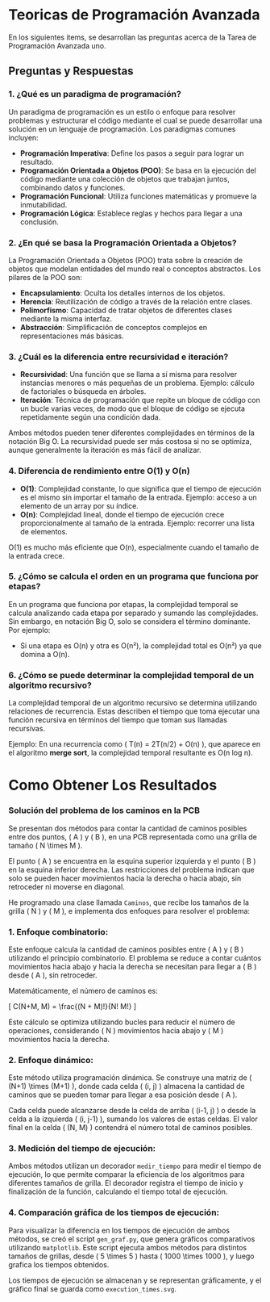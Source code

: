 # Teoricas de Programación Avanzada

En los siguientes items, se desarrollan las preguntas acerca de la Tarea de Programación Avanzada uno.

## Preguntas y Respuestas

### 1. ¿Qué es un paradigma de programación?
Un paradigma de programación es un estilo o enfoque para resolver problemas y estructurar el código mediante el cual se puede desarrollar una solución en un lenguaje de programación. Los paradigmas comunes incluyen:

- **Programación Imperativa**: Define los pasos a seguir para lograr un resultado.
- **Programación Orientada a Objetos (POO)**: Se basa en la ejecución del código mediante una colección de objetos que trabajan juntos, combinando datos y funciones.
- **Programación Funcional**: Utiliza funciones matemáticas y promueve la inmutabilidad.
- **Programación Lógica**: Establece reglas y hechos para llegar a una conclusión.

### 2. ¿En qué se basa la Programación Orientada a Objetos?
La Programación Orientada a Objetos (POO) trata sobre la creación de objetos que modelan entidades del mundo real o conceptos abstractos. Los pilares de la POO son:

- **Encapsulamiento**: Oculta los detalles internos de los objetos.
- **Herencia**: Reutilización de código a través de la relación entre clases.
- **Polimorfismo**: Capacidad de tratar objetos de diferentes clases mediante la misma interfaz.
- **Abstracción**: Simplificación de conceptos complejos en representaciones más básicas.

### 3. ¿Cuál es la diferencia entre recursividad e iteración?
- **Recursividad**: Una función que se llama a sí misma para resolver instancias menores o más pequeñas de un problema. Ejemplo: cálculo de factoriales o búsqueda en árboles.
- **Iteración**: Técnica de programación que repite un bloque de código con un bucle varias veces, de modo que el bloque de código se ejecuta repetidamente según una condición dada.

Ambos métodos pueden tener diferentes complejidades en términos de la notación Big O. La recursividad puede ser más costosa si no se optimiza, aunque generalmente la iteración es más fácil de analizar.

### 4. Diferencia de rendimiento entre O(1) y O(n)
- **O(1)**: Complejidad constante, lo que significa que el tiempo de ejecución es el mismo sin importar el tamaño de la entrada. Ejemplo: acceso a un elemento de un array por su índice.
- **O(n)**: Complejidad lineal, donde el tiempo de ejecución crece proporcionalmente al tamaño de la entrada. Ejemplo: recorrer una lista de elementos.

O(1) es mucho más eficiente que O(n), especialmente cuando el tamaño de la entrada crece.

### 5. ¿Cómo se calcula el orden en un programa que funciona por etapas?
En un programa que funciona por etapas, la complejidad temporal se calcula analizando cada etapa por separado y sumando las complejidades. Sin embargo, en notación Big O, solo se considera el término dominante. Por ejemplo:

- Si una etapa es O(n) y otra es O(n²), la complejidad total es O(n²) ya que domina a O(n).

### 6. ¿Cómo se puede determinar la complejidad temporal de un algoritmo recursivo?
La complejidad temporal de un algoritmo recursivo se determina utilizando relaciones de recurrencia. Estas describen el tiempo que toma ejecutar una función recursiva en términos del tiempo que toman sus llamadas recursivas.

Ejemplo: En una recurrencia como \( T(n) = 2T(n/2) + O(n) \), que aparece en el algoritmo **merge sort**, la complejidad temporal resultante es O(n log n).

# Como Obtener Los Resultados

### Solución del problema de los caminos en la PCB

Se presentan dos métodos para contar la cantidad de caminos posibles entre dos puntos, \( A \) y \( B \), en una PCB representada como una grilla de tamaño \( N \times M \).

El punto \( A \) se encuentra en la esquina superior izquierda y el punto \( B \) en la esquina inferior derecha. Las restricciones del problema indican que solo se pueden hacer movimientos hacia la derecha o hacia abajo, sin retroceder ni moverse en diagonal.

He programado una clase llamada `Caminos`, que recibe los tamaños de la grilla \( N \) y \( M \), e implementa dos enfoques para resolver el problema:

### 1. Enfoque combinatorio:
Este enfoque calcula la cantidad de caminos posibles entre \( A \) y \( B \) utilizando el principio combinatorio. El problema se reduce a contar cuántos movimientos hacia abajo y hacia la derecha se necesitan para llegar a \( B \) desde \( A \), sin retroceder.

Matemáticamente, el número de caminos es:

\[
C(N+M, M) = \frac{(N + M)!}{N! M!}
\]

Este cálculo se optimiza utilizando bucles para reducir el número de operaciones, considerando \( N \) movimientos hacia abajo y \( M \) movimientos hacia la derecha.

### 2. Enfoque dinámico:
Este método utiliza programación dinámica. Se construye una matriz de \( (N+1) \times (M+1) \), donde cada celda \( (i, j) \) almacena la cantidad de caminos que se pueden tomar para llegar a esa posición desde \( A \).

Cada celda puede alcanzarse desde la celda de arriba \( (i-1, j) \) o desde la celda a la izquierda \( (i, j-1) \), sumando los valores de estas celdas. El valor final en la celda \( (N, M) \) contendrá el número total de caminos posibles.

### 3. Medición del tiempo de ejecución:
Ambos métodos utilizan un decorador `medir_tiempo` para medir el tiempo de ejecución, lo que permite comparar la eficiencia de los algoritmos para diferentes tamaños de grilla. El decorador registra el tiempo de inicio y finalización de la función, calculando el tiempo total de ejecución.

### 4. Comparación gráfica de los tiempos de ejecución:
Para visualizar la diferencia en los tiempos de ejecución de ambos métodos, se creó el script `gen_graf.py`, que genera gráficos comparativos utilizando `matplotlib`. Este script ejecuta ambos métodos para distintos tamaños de grillas, desde \( 5 \times 5 \) hasta \( 1000 \times 1000 \), y luego grafica los tiempos obtenidos.

Los tiempos de ejecución se almacenan y se representan gráficamente, y el gráfico final se guarda como `execution_times.svg`.




